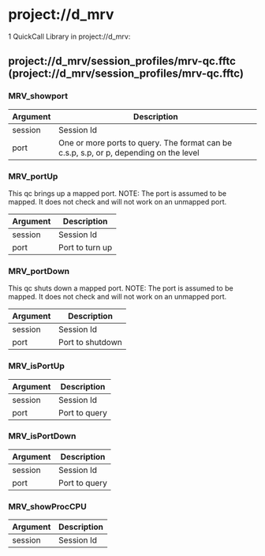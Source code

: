 # project://d_mrv
1 QuickCall Library in project://d_mrv:
## project://d_mrv/session_profiles/mrv-qc.fftc (project://d_mrv/session_profiles/mrv-qc.fftc)

### MRV_showport

Argument | Description
------------ | -------------
session | Session Id
port | One or more ports to query. The format can be c.s.p, s.p, or p, depending on the level
### MRV_portUp
This qc brings up a mapped port. 
NOTE: The port is assumed to be mapped. It does not check and will not work on an unmapped port.

Argument | Description
------------ | -------------
session | Session Id
port | Port to turn up
### MRV_portDown
This qc shuts down a mapped port. 
NOTE: The port is assumed to be mapped. It does not check and will not work on an unmapped port.

Argument | Description
------------ | -------------
session | Session Id
port | Port to shutdown
### MRV_isPortUp

Argument | Description
------------ | -------------
session | Session Id
port | Port to query
### MRV_isPortDown

Argument | Description
------------ | -------------
session | Session Id
port | Port to query
### MRV_showProcCPU

Argument | Description
------------ | -------------
session | Session Id
